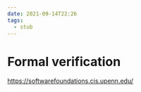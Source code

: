 ```yaml
---
date: 2021-09-14T22:26
tags: 
  - stub
---
```


# Formal verification

https://softwarefoundations.cis.upenn.edu/
